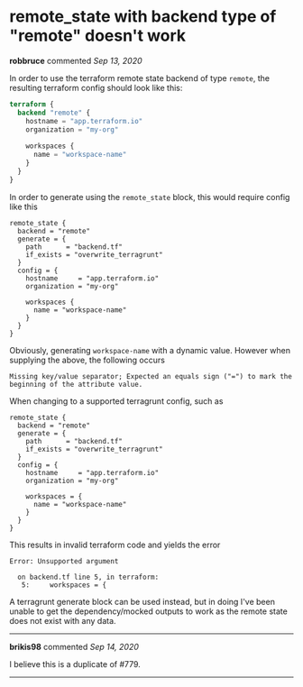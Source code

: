 # remote_state with backend type of "remote" doesn't work

**robbruce** commented *Sep 13, 2020*

In order to use the terraform remote state backend of type `remote`, the resulting terraform config should look like this:

```terraform
terraform {
  backend "remote" {
    hostname = "app.terraform.io"
    organization = "my-org"
    
    workspaces {
      name = "workspace-name"
    }
  }
}
```

In order to generate using the `remote_state` block, this would require config like this

```hcl
remote_state {
  backend = "remote"
  generate = {
    path      = "backend.tf"
    if_exists = "overwrite_terragrunt"
  }
  config = {
    hostname     = "app.terraform.io"
    organization = "my-org"

    workspaces {
      name = "workspace-name"
    }
  }
}
```

Obviously, generating `workspace-name` with a dynamic value. However when supplying the above, the following occurs

```
Missing key/value separator; Expected an equals sign ("=") to mark the beginning of the attribute value.
```

When changing to a supported terragrunt config, such as

```hcl
remote_state {
  backend = "remote"
  generate = {
    path      = "backend.tf"
    if_exists = "overwrite_terragrunt"
  }
  config = {
    hostname     = "app.terraform.io"
    organization = "my-org"

    workspaces = {
      name = "workspace-name"
    }
  }
}
```

This results in invalid terraform code and yields the error

```
Error: Unsupported argument

  on backend.tf line 5, in terraform:
   5:     workspaces = {
```

A terragrunt generate block can be used instead, but in doing I've been unable to get the dependency/mocked outputs to work as the remote state does not exist with any data.
<br />
***


**brikis98** commented *Sep 14, 2020*

I believe this is a duplicate of #779.
***


